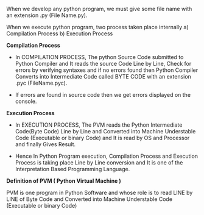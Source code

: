 When we develop any python program, we must give some file name with an extension .py (File Name.py).

When we execute python program, two process taken place internally
   a) Compilation Process
   b) Execution Process

   **Compilation Process**

- In COMPILATION PROCESS, The python Source Code submitted to Python Compiler and It reads the source Code Line by Line, Check for errors by verifying syntaxes and if no errors found then Python Compiler Converts into Intermediate Code called BYTE CODE with an extension .pyc (FileName.pyc).

- If errors are found in source code then we get errors displayed on the console.

**Execution Process**

- In EXECUTION PROCESS, The PVM reads the Python Intermediate Code(Byte Code) Line by Line and Converted into Machine Understable Code (Executable or binary Code) and It is read by OS and Processor and finally Gives Result.

- Hence In Python Program execution, Compilation Process and Execution Process is taking place Line by Line conversion and It is one of the Interpretation Based Programming Language.

**Definition of PVM ( Python Virtual Machine )**

PVM is one program in Python Software and whose role is to read LINE by LINE of Byte Code and Converted into Machine Understable Code (Executable or binary Code)

